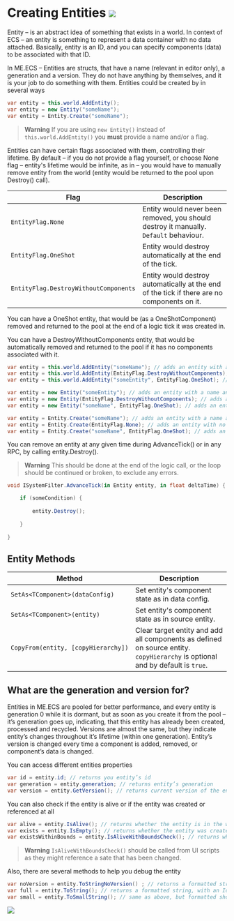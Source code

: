 # Creating Entities [![](Logo-Tiny.png)](/../../#glossary)

Entity – is an abstract idea of something that exists in a world. In context of ECS – an entity is something to represent a data container with no data attached. Basically, entity is an ID, and you can specify components (data) to be associated with that ID.

In ME.ECS – Entities are structs, that have a name (relevant in editor only), a generation and a version. They do not have anything by themselves, and it is your job to do something with them. Entities could be created by in several ways

```csharp
var entity = this.world.AddEntity(); 
var entity = new Entity("someName");
var entity = Entity.Create("someName");
```

> **Warning**
> If you are using ```new Entity()``` instead of ```this.world.AddEntity()``` you **must** provide a name and/or a flag.

Entities can have certain flags associated with them, controlling their lifetime. By default – if you do not provide a flag yourself, or choose None flag – entity's lifetime would be infinite, as in – you would have to manually remove entity from the world (entity would be returned to the pool upon Destroy() call).

| Flag | Description |
| ------ | ----- |
| ```EntityFlag.None``` | Entity would never been removed, you should destroy it manually. ```Default``` behaviour. |
| ```EntityFlag.OneShot``` | Entity would destroy automatically at the end of the tick. |
| ```EntityFlag.DestroyWithoutComponents``` | Entity would destroy automatically at the end of the tick if there are no components on it. |

You can have a OneShot entity, that would be (as a OneShotComponent) removed and returned to the pool at the end of a logic tick it was created in.

You can have a DestroyWithoutComponents entity, that would be automatically removed and returned to the pool if it has no components associated with it.

```csharp
var entity = this.world.AddEntity("someName"); // adds an entity with a name and a default flag
var entity = this.world.AddEntity(EntityFlag.DestroyWithoutComponents); // adds an entity with no name and a destroy flag 
var entity = this.world.AddEntity("someEntity", EntityFlag.OneShot); // adds an entity with a name and a OneShot flag 

var entity = new Entity("someEntity"); // adds an entity with a name and a default flag 
var entity = new Entity(EntityFlag.DestroyWithoutComponents); // adds an entity with no name and a destroy flag
var entity = new Entity("someName", EntityFlag.OneShot); // adds an entity with a name and a OneShot flag

var entity = Entity.Create("someName"); // adds an entity with a name and a default flag
var entity = Entity.Create(EntityFlag.None); // adds an entity with no name and a default flag
var entity = Entity.Create("someName", EntityFlag.OneShot); // adds an entity with no name and a OneShot flag
```

You can remove an entity at any given time during AdvanceTick() or in any RPC, by calling entity.Destroy().
> **Warning**
> This should be done at the end of the logic call, or the loop should be continued or broken, to exclude any errors.
```csharp
void ISystemFilter.AdvanceTick(in Entity entity, in float deltaTime) {

	if (someCondition) {
        
		entity.Destroy();
		
	}
	
}
```

## Entity Methods
| Method | Description |
| ------ | ----- |
| ```SetAs<TComponent>(dataConfig)``` | Set entity's component state as in data config. |
| ```SetAs<TComponent>(entity)``` | Set entity's component state as in source entity. |
| <code>CopyFrom(entity,&#160;[copyHierarchy])</code> | Clear target entity and add all components as defined on source entity. ```copyHierarchy``` is optional and by default is ```true```. |

## What are the generation and version for?
Entities in ME.ECS are pooled for better performance, and every entity is generation 0 while it is dormant, but as soon as you create it from the pool – it’s generation goes up, indicating, that this entity has already been created, processed and recycled.
Versions are almost the same, but they indicate entity’s changes throughout it’s lifetime (within one generation). Entity’s version is changed every time a component is added, removed, or component’s data is changed.

You can access different entities properties
```csharp
var id = entity.id; // returns you entity’s id
var generation = entity.generation; // returns entity’s generation
var version = entity.GetVersion(); // returns current version of the entity
```
You can also check if the entity is alive or if the entity was created or referenced at all
```csharp
var alive = entity.IsAlive(); // returns whether the entity is in the world or was returned to the pool
var exists = entity.IsEmpty(); // returns whether the entity was created at all
var existsWithinBounds = entity.IsAliveWithBoundsCheck(); // returns whether the entity is alive with some checks.
```

> **Warning**
> ```IsAliveWithBoundsCheck()``` should be called from UI scripts as they might reference a sate that has been changed.

Also, there are several methods to help you debug the entity

```csharp
var noVersion = entity.ToStringNoVersion() ; // returns a formatted string with Id and  Generation
var full = entity.ToString(); // returns a formatted string, with an Id, generation and version
var small = entity.ToSmallString(); // same as above, but formatted shorter
```
[![](Footer.png)](/../../#glossary)
